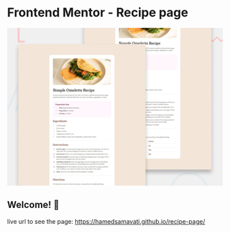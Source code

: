# Frontend Mentor - Recipe page

![Design preview for the Recipe page coding challenge](./preview.jpg)

## Welcome! 👋

live url to see the page:
https://hamedsamavati.github.io/recipe-page/
